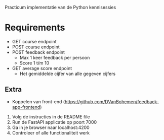 Practicum implementatie van de Python kennisessies

# Requirements
- GET course endpoint
- POST course endpoint
- POST feedback endpoint
    - Max 1 keer feedback per persoon
    - Score 1 t/m 10
- GET average score endpoint
    - Het gemiddelde cijfer van alle gegeven cijfers

## Extra
- Koppelen van front-end (https://github.com/DVanBohemen/feedback-app-frontend)
1. Volg de instructies in de README file
2. Run de FastAPI applicatie op poort 7000
3. Ga in je browser naar localhost:4200
4. Controleer of alle functionaliteit werk
